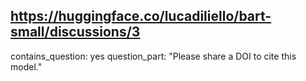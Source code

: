 ## https://huggingface.co/lucadiliello/bart-small/discussions/3

contains_question: yes
question_part: "Please share a DOI to cite this model."